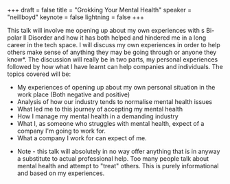 +++
draft = false
title = "Grokking Your Mental Health"
speaker = "neillboyd"
keynote = false
lightning = false
+++

This talk will involve me opening up about my own experiences with s Bi-polar II Disorder and how it has both helped and hindered me in a long career in the tech space. I will discuss my own experiences in order to help others make sense of anything they may be going through or anyone they know*. The discussion will really be in two parts, my personal experiences followed by how what I have learnt can help companies and individuals. The topics covered will be:

- My experiences of opening up about my own personal situation in the work place (Both negative and positive)
- Analysis of how our industry tends to normalise mental health issues
- What led me to this journey of accepting my mental health
- How I manage my mental health in a demanding industry
- What I, as someone who struggles with mental health, expect of a company I'm going to work for.
- What a company I work for can expect of me.

* Note - this talk will absolutely in no way offer anything that is in anyway a substitute to actual professional help. Too many people talk about mental health and attempt to "treat" others. This is purely informational and based on my experiences.